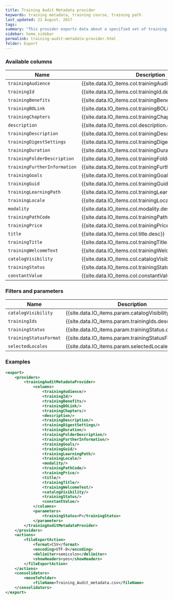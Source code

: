 ```yaml
---
title: Training Audit Metadata provider
keywords: training metadata, training course, training path
last_updated: 21 August, 2017
tags: 
summary: "This provider exports data about a specified set of training courses."
sidebar: home_sidebar
permalink: training-audit-metadata-provider.html
folder: Export
---
```


### Available columns

Name | Description
---|---
`trainingAudience` | {{site.data.IO_items.col.trainingAudience.desc}}
`trainingId` | {{site.data.IO_items.col.trainingId.desc}}
`trainingBenefits` | {{site.data.IO_items.col.trainingBenefits.desc}}
`trainingBOLink` | {{site.data.IO_items.col.trainingBOLink.desc}}
`trainingChapters` | {{site.data.IO_items.col.trainingChapters.desc}}
`description` | {{site.data.IO_items.col.description.desc}}
`trainingDescription` | {{site.data.IO_items.col.trainingDescription.desc}}
`trainingDigestSettings` | {{site.data.IO_items.col.trainingDigestSettings.desc}}
`trainingDuration` | {{site.data.IO_items.col.trainingDuration.desc}}
`trainingFolderDescription` | {{site.data.IO_items.col.trainingFolderDescription.desc}}
`trainingFurtherInformation` | {{site.data.IO_items.col.trainingFurtherInformation.desc}}
`trainingGoals` | {{site.data.IO_items.col.trainingGoals.desc}}
`trainingGuid` | {{site.data.IO_items.col.trainingGuid.desc}}
`trainingLearningPath` | {{site.data.IO_items.col.trainingLearningPath.desc}}
`trainingLocale` | {{site.data.IO_items.col.trainingLocale.desc}}
`modality` | {{site.data.IO_items.col.modality.desc}}
`trainingPathCode` | {{site.data.IO_items.col.trainingPathCode.desc}}
`trainingPrice` | {{site.data.IO_items.col.trainingPrice.desc}}
`title` | {{site.data.IO_items.col.title.desc}}
`trainingTitle` | {{site.data.IO_items.col.trainingTitle.desc}}
`trainingWelcomeText` | {{site.data.IO_items.col.trainingWelcomeText.desc}}
`catalogVisibility` | {{site.data.IO_items.col.catalogVisibility.desc}}
`trainingStatus` | {{site.data.IO_items.col.trainingStatus.desc}}
`constantValue` | {{site.data.IO_items.col.constantValue.desc}}

### Filters and parameters

Name | Description
---|---
`catalogVisibility` | {{site.data.IO_items.param.catalogVisibility.desc}}
`trainingIds` | {{site.data.IO_items.param.trainingIds.desc}}
`trainingStatus` | {{site.data.IO_items.param.trainingStatus.desc}}
`trainingStatusFormat` | {{site.data.IO_items.param.trainingStatusFormat.desc}}
`selectedLocales` | {{site.data.IO_items.param.selectedLocales.desc}}


### Examples
```xml
<export>
    <providers>
        <trainingAuditMetadataProvider>
            <columns>
				<trainingAudience/>
				<trainingId/>
				<trainingBenefits/>
				<trainingBOLink/>
				<trainingChapters/>
				<description/>
				<trainingDescription/>
				<trainingDigestSettings/>
				<trainingDuration/>
				<trainingFolderDescription/>
				<trainingFurtherInformation/>
				<trainingGoals/>
				<trainingGuid/>
				<trainingLearningPath/>
				<trainingLocale/>
				<modality/>
				<trainingPathCode/>
				<trainingPrice/>
				<title/>
				<trainingTitle/>
				<trainingWelcomeText/>
				<catalogVisibility/>
				<trainingStatus/>
				<constantValue/>
            </columns>
            <parameters>
                <trainingStatus>P</trainingStatus>
            </parameters>
        </trainingAuditMetadataProvider>
    </providers>
    <actions>
        <fileExportAction>
            <format>CSV</format>
            <encoding>UTF-8</encoding>
            <delimiter>semicolon</delimiter>
            <showHeaders>yes</showHeaders>
        </fileExportAction>
    </actions>
    <consolidators>
        <moveToFolder>
            <fileName>Training_Audit_metadata.csv</fileName>
    </consolidators>
</export>           
```